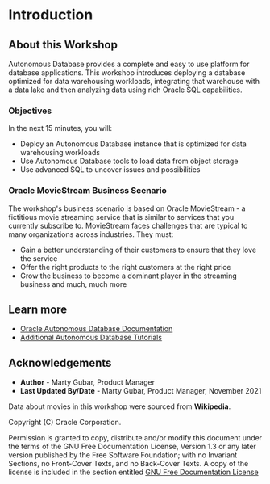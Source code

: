 # Introduction

## About this Workshop

Autonomous Database provides a complete and easy to use platform for database applications. This workshop introduces deploying a database optimized for data warehousing workloads, integrating that warehouse with a data lake and then analyzing data using rich Oracle SQL capabilities.

### Objectives
In the next 15 minutes, you will:
* Deploy an Autonomous Database instance that is optimized for data warehousing workloads
* Use Autonomous Database tools to load data from object storage
* Use advanced SQL to uncover issues and possibilities


### Oracle MovieStream Business Scenario
The workshop's business scenario is based on Oracle MovieStream - a fictitious movie streaming service that is similar to services that you currently subscribe to. MovieStream faces challenges that are typical to many organizations across industries. They must:

* Gain a better understanding of their customers to ensure that they love the service
* Offer the right products to the right customers at the right price
* Grow the business to become a dominant player in the streaming business and much, much more



## Learn more

* [Oracle Autonomous Database Documentation](https://docs.oracle.com/en/cloud/paas/autonomous-data-warehouse-cloud/index.html)
* [Additional Autonomous Database Tutorials](https://docs.oracle.com/en/cloud/paas/autonomous-data-warehouse-cloud/tutorials.html)


## Acknowledgements
* **Author** - Marty Gubar, Product Manager
* **Last Updated By/Date** - Marty Gubar, Product Manager, November 2021

Data about movies in this workshop were sourced from **Wikipedia**.

Copyright (C)  Oracle Corporation.

Permission is granted to copy, distribute and/or modify this document
under the terms of the GNU Free Documentation License, Version 1.3
or any later version published by the Free Software Foundation;
with no Invariant Sections, no Front-Cover Texts, and no Back-Cover Texts.
A copy of the license is included in the section entitled [GNU Free Documentation License](files/gnu-free-documentation-license.txt)

